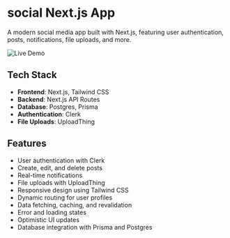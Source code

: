 # social Next.js App 
A modern social media app built with Next.js, featuring user authentication, posts, notifications, file uploads, and more.

![Live Demo]()
##  Tech Stack

- **Frontend**: Next.js, Tailwind CSS
- **Backend**: Next.js API Routes
- **Database**: Postgres, Prisma
- **Authentication**: Clerk
- **File Uploads**: UploadThing

##  Features

- User authentication with Clerk
- Create, edit, and delete posts
- Real-time notifications
- File uploads with UploadThing
- Responsive design using Tailwind CSS
- Dynamic routing for user profiles
- Data fetching, caching, and revalidation
- Error and loading states
- Optimistic UI updates
- Database integration with Prisma and Postgres
